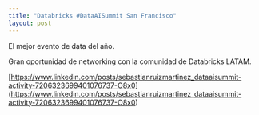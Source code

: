 ```yaml
---
title: "Databricks #DataAISummit San Francisco"
layout: post
---
```


El mejor evento de data del año. 

Gran oportunidad de networking con la comunidad de Databricks LATAM.

[https://www.linkedin.com/posts/sebastianruizmartinez_dataaisummit-activity-7206323699401076737-O8x0]
(https://www.linkedin.com/posts/sebastianruizmartinez_dataaisummit-activity-7206323699401076737-O8x0)